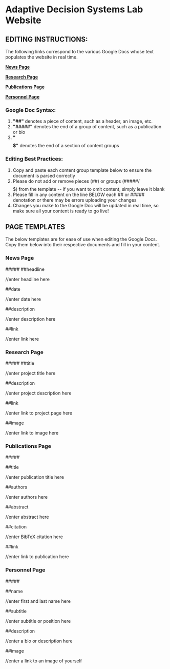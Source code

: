 # Adaptive Decision Systems Lab Website

## EDITING INSTRUCTIONS:
The following links correspond to the various Google Docs whose text populates the website in real time.

[**News Page**](https://docs.google.com/document/d/1Rdm4961Shwz-_J6kVqRcYmdPRxjoSYab1yifatcp6Cw/edit)

[**Research Page**](https://docs.google.com/document/d/14E0wnRDqAnHDi27io7_F4D8PXeFpB_eSRp15Qu-E7-o/edit)

[**Publications Page**](https://docs.google.com/document/d/1O3gitlWPBx8suBZGNwb-vQ1TlhwNE89wVqMKfvfdoK8/edit)

[**Personnel Page**](https://docs.google.com/document/d/16BLT0Bz6hM8_I_Z5rcyg9bIiVWODLZOmjFooYIR-ZWo/edit)


### Google Doc Syntax:
1. **"##"** denotes a piece of content, such as a header, an image, etc.
2. **"#####"** denotes the end of a group of content, such as a publication or bio
3. **"$$$$$"** denotes the end of a section of content groups

### Editing Best Practices:
1. Copy and paste each content group template below to ensure the document is parsed correctly
2. Please do not add or remove pieces (##) or groups (#####/$$$$$) from the template -- if you want to omit content, simply leave it blank
3. Please fill in any content on the line BELOW each ## or ##### denotation or there may be errors uploading your changes 
4. Changes you make to the Google Doc will be updated in real time, so make sure all your content is ready to go live!

## PAGE TEMPLATES
The below templates are for ease of use when editing the Google Docs. Copy them below into their respective documents and fill in your content.

### News Page

\#####
##headline

//enter headline here

##date

//enter date here

##description

//enter description here

##link

//enter link here

### Research Page

\#####
##title

//enter project title here


##description

//enter project description here


##link

//enter link to project page here


##image

//enter link to image here

### Publications Page

\#####

##title

//enter publication title here


##authors

//enter authors here


##abstract

//enter abstract here


##citation

//enter BibTeX citation here


##link

//enter link to publication here


### Personnel Page

\#####

##name

//enter first and last name here


##subtitle

//enter subtitle or position here


##description

//enter a bio or description here


##image

//enter a link to an image of yourself
